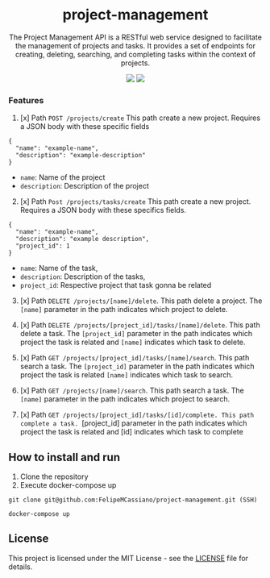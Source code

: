 <div align='center'>
  <h1>project-management</h1>
  <p> 
The Project Management API is a RESTful web service designed to facilitate the management of projects and tasks. It provides a set of endpoints for creating, deleting, searching, and completing tasks within the context of projects. </p>
  <img src='https://img.shields.io/github/languages/top/FelipeMCassiano/project-management' />
  <img src='https://img.shields.io/github/last-commit/FelipeMCassiano/project-management' />
</div>

### Features
1. [x] Path `POST /projects/create` This path create a new project. Requires a JSON body with these specific fields
```
{
  "name": "example-name",
  "description": "example-description"
}
```
  - `name`: Name of the project
  - `description`: Description of the project

2. [x] Path `Post /projects/tasks/create` This path create a new project. Requires a JSON body with these specifics fields.
```
{
  "name": "example-name",
  "description": "example description",
  "project_id": 1
}
```
  - `name`: Name of the task,
  - `description`: Description of the tasks,
  - `project_id`: Respective project that task gonna be related

3. [x] Path `DELETE /projects/[name]/delete`. This path delete a project. The `[name]` parameter in the path indicates which project to delete.

4. [x] Path `DELETE /projects/[project_id]/tasks/[name]/delete`. This path delete a task. The `[project_id]` parameter in the path indicates which project the task is related and `[name]` indicates which task to delete.
5. [x] Path `GET /projects/[project_id]/tasks/[name]/search`. This path search a task. The `[project_id]` parameter in the path indicates which project the task is related `[name]` indicates which task to search.
6. [x] Path `GET /projects/[name]/search`. This path search a task. The `[name]` parameter in the path indicates which project to search.
7. [x] Path `GET /projects/[project_id]/tasks/[id]/complete. This path complete a task. `[project_id] parameter in the path indicates which project the task is related and [id] indicates which task to complete

## How to install and run
1. Clone the repository
2. Execute docker-compose up

```
git clone git@github.com:FelipeMCassiano/project-management.git (SSH)

docker-compose up
```
## License

This project is licensed under the MIT License - see the [LICENSE](LICENSE) file for details.


